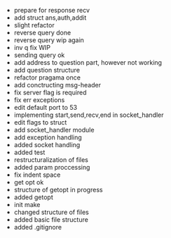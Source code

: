 - prepare for response recv
- add struct ans,auth,addit
- slight refactor
- reverse query done
- reverse query wip again
- inv q fix WIP
- sending query ok
- add address to question part, however not working
- add question structure
- refactor pragama once
- add conctructing msg-header
- fix server flag is required
- fix err exceptions
- edit default port to 53
- implementing start,send,recv,end in socket_handler
- edit flags to struct
- add socket_handler module
- add exception handling
- added socket handling
- added test
- restructuralization of files
- added param proccessing
- fix indent space
- get opt ok
- structure of getopt in progress
- added getopt
- init make
- changed structure of files
- added basic file structure
- added .gitignore
